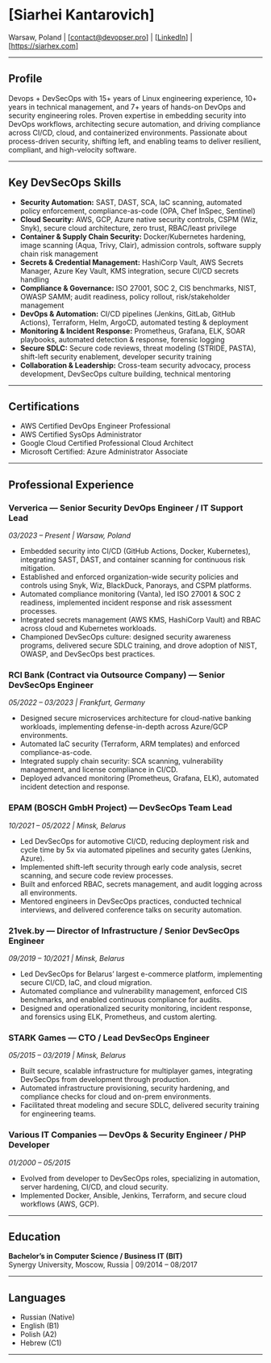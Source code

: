 # [Siarhei Kantarovich]
Warsaw, Poland | [contact@devopser.pro] | [[LinkedIn](https://www.linkedin.com/in/skby/?lipi=urn%3Ali%3Apage%3Ad_flagship3_notifications%3BbDnSr3J%2FQqefdhA7V1md4Q%3D%3D)] | [https://siarhex.com]

---

## Profile

Devops + DevSecOps with 15+ years of Linux engineering experience, 10+ years in technical management, and 7+ years of hands-on DevOps and security engineering roles. Proven expertise in embedding security into DevOps workflows, architecting secure automation, and driving compliance across CI/CD, cloud, and containerized environments. Passionate about process-driven security, shifting left, and enabling teams to deliver resilient, compliant, and high-velocity software.

---

## Key DevSecOps Skills

- **Security Automation:** SAST, DAST, SCA, IaC scanning, automated policy enforcement, compliance-as-code (OPA, Chef InSpec, Sentinel)
- **Cloud Security:** AWS, GCP, Azure native security controls, CSPM (Wiz, Snyk), secure cloud architecture, zero trust, RBAC/least privilege
- **Container & Supply Chain Security:** Docker/Kubernetes hardening, image scanning (Aqua, Trivy, Clair), admission controls, software supply chain risk management
- **Secrets & Credential Management:** HashiCorp Vault, AWS Secrets Manager, Azure Key Vault, KMS integration, secure CI/CD secrets handling
- **Compliance & Governance:** ISO 27001, SOC 2, CIS benchmarks, NIST, OWASP SAMM; audit readiness, policy rollout, risk/stakeholder management
- **DevOps & Automation:** CI/CD pipelines (Jenkins, GitLab, GitHub Actions), Terraform, Helm, ArgoCD, automated testing & deployment
- **Monitoring & Incident Response:** Prometheus, Grafana, ELK, SOAR playbooks, automated detection & response, forensic logging
- **Secure SDLC:** Secure code reviews, threat modeling (STRIDE, PASTA), shift-left security enablement, developer security training
- **Collaboration & Leadership:** Cross-team security advocacy, process development, DevSecOps culture building, technical mentoring

---

## Certifications

- AWS Certified DevOps Engineer Professional
- AWS Certified SysOps Administrator
- Google Cloud Certified Professional Cloud Architect
- Microsoft Certified: Azure Administrator Associate

---

## Professional Experience

### **Ververica** — Senior Security DevOps Engineer / IT Support Lead  
*03/2023 – Present | Warsaw, Poland*

- Embedded security into CI/CD (GitHub Actions, Docker, Kubernetes), integrating SAST, DAST, and container scanning for continuous risk mitigation.
- Established and enforced organization-wide security policies and controls using Snyk, Wiz, BlackDuck, Panorays, and CSPM platforms.
- Automated compliance monitoring (Vanta), led ISO 27001 & SOC 2 readiness, implemented incident response and risk assessment processes.
- Integrated secrets management (AWS KMS, HashiCorp Vault) and RBAC across cloud and Kubernetes workloads.
- Championed DevSecOps culture: designed security awareness programs, delivered secure SDLC training, and drove adoption of NIST, OWASP, and DevSecOps best practices.

### **RCI Bank (Contract via Outsource Company)** — Senior DevSecOps Engineer  
*05/2022 – 03/2023 | Frankfurt, Germany*

- Designed secure microservices architecture for cloud-native banking workloads, implementing defense-in-depth across Azure/GCP environments.
- Automated IaC security (Terraform, ARM templates) and enforced compliance-as-code.
- Integrated supply chain security: SCA scanning, vulnerability management, and license compliance in CI/CD.
- Deployed advanced monitoring (Prometheus, Grafana, ELK), automated incident detection and response.

### **EPAM (BOSCH GmbH Project)** — DevSecOps Team Lead  
*10/2021 – 05/2022 | Minsk, Belarus*

- Led DevSecOps for automotive CI/CD, reducing deployment risk and cycle time by 5x via automated pipelines and security gates (Jenkins, Azure).
- Implemented shift-left security through early code analysis, secret scanning, and secure code review processes.
- Built and enforced RBAC, secrets management, and audit logging across all environments.
- Mentored engineers in DevSecOps practices, conducted technical interviews, and delivered conference talks on security automation.

### **21vek.by** — Director of Infrastructure / Senior DevSecOps Engineer  
*09/2019 – 10/2021 | Minsk, Belarus*

- Led DevSecOps for Belarus’ largest e-commerce platform, implementing secure CI/CD, IaC, and cloud migration.
- Automated compliance and vulnerability management, enforced CIS benchmarks, and enabled continuous compliance for audits.
- Designed and operationalized security monitoring, incident response, and forensics using ELK, Prometheus, and custom alerting.

### **STARK Games** — CTO / Lead DevSecOps Engineer  
*05/2015 – 03/2019 | Minsk, Belarus*

- Built secure, scalable infrastructure for multiplayer games, integrating DevSecOps from development through production.
- Automated infrastructure provisioning, security hardening, and compliance checks for cloud and on-prem environments.
- Facilitated threat modeling and secure SDLC, delivered security training for engineering teams.

### **Various IT Companies** — DevOps & Security Engineer / PHP Developer  
*01/2000 – 05/2015*

- Evolved from developer to DevSecOps roles, specializing in automation, server hardening, CI/CD, and cloud security.
- Implemented Docker, Ansible, Jenkins, Terraform, and secure cloud workflows (AWS, GCP).

---

## Education

**Bachelor’s in Computer Science / Business IT (BIT)**  
Synergy University, Moscow, Russia | 09/2014 – 08/2017

---

## Languages

- Russian (Native)
- English (B1)
- Polish (A2)
- Hebrew (C1)

---
